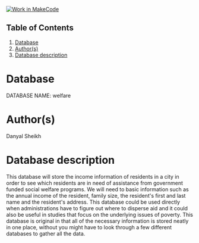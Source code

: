 [![Work in MakeCode](https://classroom.github.com/assets/work-in-make-code-c53f0c86300af1a64cdd5dc830e2509efd17c8cb483a722cacaee84d10eb8ec9.svg)](https://classroom.github.com/online_ide?assignment_repo_id=5817060&assignment_repo_type=AssignmentRepo)
## Table of Contents
1. [Database](#database)
1. [Author(s)](#author)
1. [Database description](#description)
 
# Database
DATABASE NAME: welfare

# Author(s)

Danyal Sheikh

# Database description
This database will store the income information of residents in a city in order to see which residents are in need of assistance from government funded social welfare programs. We will need to basic information such as the annual income of the resident, family size, the resident's first and last name and the resident's address. This database could be used directly when administrations have to figure out where to disperse aid and it could also be useful in studies that focus on the underlying issues of poverty. This database is original in that all of the necessary information is stored neatly in one place, without you might have to look through a few different databases to gather all the data.
